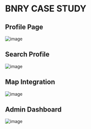 # BNRY CASE STUDY

## Profile Page
![image](https://github.com/user-attachments/assets/104261a2-b2ee-4d7c-bb17-7f27bb126aaa)



## Search Profile
![image](https://github.com/user-attachments/assets/82a6fc8a-3f72-48b7-93dc-c6104595b475)


## Map Integration
![image](https://github.com/user-attachments/assets/8e2d46b3-d485-4d71-a7c2-561644c56ae7)


## Admin Dashboard
![image](https://github.com/user-attachments/assets/3096cc51-1472-4cf9-af59-e47d9a26d441)

